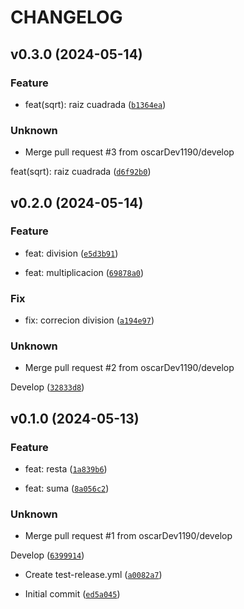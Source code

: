 # CHANGELOG



## v0.3.0 (2024-05-14)

### Feature

* feat(sqrt): raiz cuadrada ([`b1364ea`](https://github.com/oscarDev1190/test-sematic-release/commit/b1364ea53c202bca6b75b6f77399e3201bbb6429))

### Unknown

* Merge pull request #3 from oscarDev1190/develop

feat(sqrt): raiz cuadrada ([`d6f92b0`](https://github.com/oscarDev1190/test-sematic-release/commit/d6f92b0c364fbaf96c64d8d57a6e7ecf6728af2e))


## v0.2.0 (2024-05-14)

### Feature

* feat: division ([`e5d3b91`](https://github.com/oscarDev1190/test-sematic-release/commit/e5d3b91c9a48068a6b089042babef503af9f476d))

* feat: multiplicacion ([`69878a0`](https://github.com/oscarDev1190/test-sematic-release/commit/69878a00d6af8267a64431f45349e31fc1fe7a08))

### Fix

* fix: correcion division ([`a194e97`](https://github.com/oscarDev1190/test-sematic-release/commit/a194e973167f75ebe5f0ab8d5607d3ea3a7e0211))

### Unknown

* Merge pull request #2 from oscarDev1190/develop

Develop ([`32833d8`](https://github.com/oscarDev1190/test-sematic-release/commit/32833d879430438f290dff33604dd3ef6f170c16))


## v0.1.0 (2024-05-13)

### Feature

* feat: resta ([`1a839b6`](https://github.com/oscarDev1190/test-sematic-release/commit/1a839b6334f7fbf53868ee346ee1b64e20fa3b55))

* feat: suma ([`8a056c2`](https://github.com/oscarDev1190/test-sematic-release/commit/8a056c2e69ab17e22f8e6020bc614ba3779d5773))

### Unknown

* Merge pull request #1 from oscarDev1190/develop

Develop ([`6399914`](https://github.com/oscarDev1190/test-sematic-release/commit/63999145ab3c5f34cbb81b1412b58e3d55622b2f))

* Create test-release.yml ([`a0082a7`](https://github.com/oscarDev1190/test-sematic-release/commit/a0082a7e7ff5b86698975030b2f0e5f0703457a8))

* Initial commit ([`ed5a045`](https://github.com/oscarDev1190/test-sematic-release/commit/ed5a04512a460e46ac60d2a96bdc60ec22accd61))
